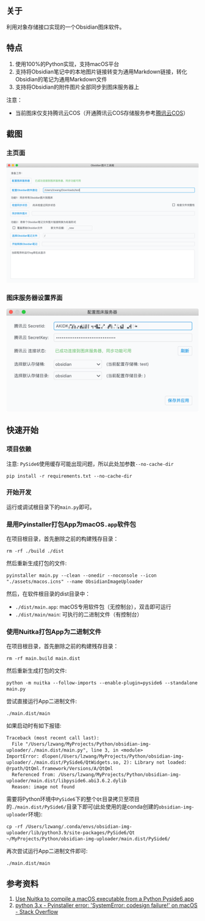 ## 关于

利用对象存储接口实现的一个Obsidian图床软件。

## 特点

1. 使用100%的Python实现，支持macOS平台
2. 支持将Obsidian笔记中的本地图片链接转变为通用Markdown链接，转化Obsidian的笔记为通用Markdown文件
3. 支持将Obsidian的附件图片全部同步到图床服务器上

注意：

- 当前图床仅支持腾讯云COS（开通腾讯云COS存储服务参考[腾讯云COS](https://console.cloud.tencent.com/cos5)）

## 截图

### 主页面

![main-page](./doc/img/main-page.png)

### 图床服务器设置界面

![setting-page](./doc/img/setting-page.png)


## 快速开始

### 项目依赖

注意: `PySide6`使用缓存可能出现问题，所以此处加参数`--no-cache-dir`
```shell
pip install -r requirements.txt --no-cache-dir
```

### 开始开发

运行或调试根目录下的`main.py`即可。


### 是用Pyinstaller打包App为macOS`.app`软件包

在项目根目录，首先删除之前的构建残存目录：
```shell
rm -rf ./build ./dist 
```

然后重新生成打包的文件:
```shell
pyinstaller main.py --clean --onedir --noconsole --icon "./assets/macos.icns" --name ObsidianImageUploader
```

然后，在软件根目录的dist目录中：

- `./dist/main.app`: macOS专用软件包（无控制台），双击即可运行
- `./dist/main/main`: 可执行的二进制文件（有控制台）

### 使用Nuitka打包App为二进制文件

在项目根目录，首先删除之前的构建残存目录：
```shell
rm -rf main.build main.dist 
```

然后重新生成打包的文件:
```shell
python -m nuitka --follow-imports --enable-plugin=pyside6 --standalone main.py
```

尝试直接运行App二进制文件:
```shell
./main.dist/main
```

如果启动时有如下报错:
```shell
Traceback (most recent call last):
  File "/Users/lzwang/MyProjects/Python/obsidian-img-uploader/./main.dist/main.py", line 3, in <module>
ImportError: dlopen(/Users/lzwang/MyProjects/Python/obsidian-img-uploader/./main.dist/PySide6/QtWidgets.so, 2): Library not loaded: @rpath/QtQml.framework/Versions/A/QtQml
  Referenced from: /Users/lzwang/MyProjects/Python/obsidian-img-uploader/main.dist/libpyside6.abi3.6.2.dylib
  Reason: image not found
```

需要将Python环境中`PySide6`下的整个`Qt`目录拷贝至项目的`./main.dist/PySide6/`目录下即可(此处使用的是conda创建的`obsidian-img-uploader`环境):

```shell
cp -rf /Users/lzwang/.conda/envs/obsidian-img-uploader/lib/python3.9/site-packages/PySide6/Qt ~/MyProjects/Python/obsidian-img-uploader/main.dist/PySide6/
```

再次尝试运行App二进制文件即可:
```shell
./main.dist/main
```

## 参考资料

1. [Use Nuitka to compile a macOS executable from a Python Pyside6 app](https://www.loekvandenouweland.com/content/pyside6-nuitka-python.html)
2. [python 3.x - Pyinstaller error: 'SystemError: codesign failure!' on macOS - Stack Overflow](https://stackoverflow.com/questions/68884906/pyinstaller-error-systemerror-codesign-failure-on-macos)
